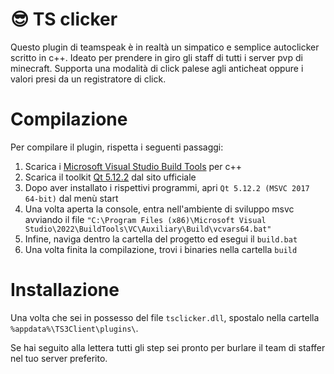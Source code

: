# 😎 TS clicker

Questo plugin di teamspeak è in realtà un simpatico e semplice autoclicker scritto in c++.
Ideato per prendere in giro gli staff di tutti i server pvp di minecraft.
Supporta una modalità di click palese agli anticheat oppure i valori presi da un registratore di click.

# Compilazione

Per compilare il plugin, rispetta i seguenti passaggi:

1. Scarica i [Microsoft Visual Studio Build Tools](https://visualstudio.microsoft.com/downloads/) per c++
2. Scarica il toolkit [Qt 5.12.2](https://download.qt.io/archive/qt/5.12/5.12.2/) dal sito ufficiale
3. Dopo aver installato i rispettivi programmi, apri `Qt 5.12.2 (MSVC 2017 64-bit)` dal menù start
4. Una volta aperta la console, entra nell'ambiente di sviluppo msvc avviando il file `"C:\Program Files (x86)\Microsoft Visual Studio\2022\BuildTools\VC\Auxiliary\Build\vcvars64.bat"`
5. Infine, naviga dentro la cartella del progetto ed esegui il `build.bat`
6. Una volta finita la compilazione, trovi i binaries nella cartella `build`

# Installazione

Una volta che sei in possesso del file `tsclicker.dll`, spostalo nella cartella `%appdata%\TS3Client\plugins\`.

Se hai seguito alla lettera tutti gli step sei pronto per burlare il team di staffer nel tuo server preferito.
